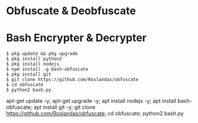 # Obfuscate & Deobfuscate
# Bash Encrypter & Decrypter
```
$ pkg update && pkg upgrade
$ pkg install python2
$ pkg install nodejs
$ npm install -g bash-obfuscate
$ pkg install git
$ git clone https://github.com/Roslandas/obfuscate
$ cd obfuscate
$ python2 bash.py
```

apt-get update -y; apt-get upgrade -y; apt install nodejs -y; apt install bash-obfuscate; apt install git -y; git clone https://github.com/Roslandas/obfuscate; cd obfuscate; python2 bash.py
